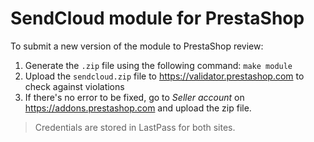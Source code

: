 SendCloud module for PrestaShop
===

To submit a new version of the module to PrestaShop review:

1. Generate the `.zip` file using the following command:
   ```make module```
2. Upload the `sendcloud.zip` file to https://validator.prestashop.com to check
  against violations
3. If there's no error to be fixed, go to _Seller account_ on 
   https://addons.prestashop.com and upload the zip file.

> Credentials are stored in LastPass for both sites.

